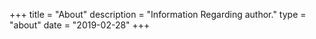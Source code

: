 +++
title = "About"
description = "Information Regarding author."
type = "about"
date = "2019-02-28"
+++
